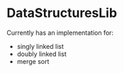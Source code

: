 # DataStructuresLib

Currently has an implementation for:
- singly linked list
- doubly linked list
- merge sort
